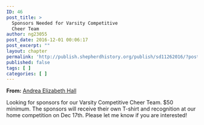 ```yaml
---
ID: 46
post_title: >
  Sponsors Needed for Varsity Competitive
  Cheer Team
author: ng23055
post_date: 2016-12-01 00:06:17
post_excerpt: ""
layout: chapter
permalink: 'http://publish.shepherdhistory.org/publish/sd11262016/?post_type=chapter&p=46'
published: false
tags: [ ]
categories: [ ]
---
```

<strong>From:</strong> <a href="http://www.shepherdhistory.org/business-directory/name/andrea-hall/">Andrea Elizabeth Hall</a>

<span>Looking for sponsors for our Varsity Competitive Cheer Team. $50 minimum. The sponsors will receive their own T-shirt and recognition at our home competition on Dec 17th. Please let me know if you are interested!</span>